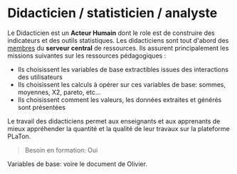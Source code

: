  
# Didacticien / statisticien / analyste

Le Didacticien est un **Acteur Humain** dont le role est de construire des indicateurs et des outils statistiques. Les didacticiens sont tout d'abord des [membres](https://github.com/PremierLangage/platon-conception/blob/master/acteur/Membre.md) du **serveur central** de ressources. Ils assurent principalement les missions suivantes sur les ressources pédagogiques :
- Ils choisissent les variables de base extractibles issues des interactions des utilisateurs
- Ils choisissent les calculs à opérer sur ces variables de base: sommes, moyennes, X2, pareto, etc... 
- Ils choisissent comment les valeurs, les données extraites et générés sont présentées

Le travail des didacticiens permet aux enseignants et aux apprenants de mieux appréhender la quantité et la qualité de leur travaux sur la plateforme PLaTon. 

> Besoin en formation: Oui 

Variables de base: voire le document de Olivier.

